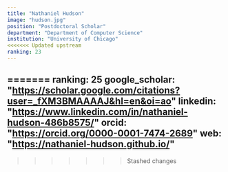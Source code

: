 ```yaml
---
title: "Nathaniel Hudson"
image: "hudson.jpg"
position: "Postdoctoral Scholar"
department: "Department of Computer Science"
institution: "University of Chicago"
<<<<<<< Updated upstream
ranking: 23
---
```

=======
ranking: 25
google_scholar: "https://scholar.google.com/citations?user=_fXM3BMAAAAJ&hl=en&oi=ao"
linkedin: "https://www.linkedin.com/in/nathaniel-hudson-486b8575/"
orcid: "https://orcid.org/0000-0001-7474-2689"
web: "https://nathaniel-hudson.github.io/"
---
>>>>>>> Stashed changes
